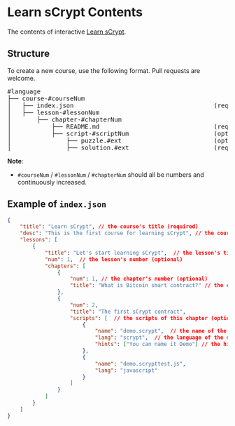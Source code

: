 # Learn sCrypt Contents
The contents of interactive [Learn sCrypt](https://learn.scrypt.io/).


## Structure
To create a new course, use the following format. Pull requests are welcome.
<pre>
#language
├── course-#courseNum
│   ├── index.json                                      (required)
│   ├── lesson-#lessonNum
│       ├── chapter-#chapterNum
│           ├── README.md                               (required) 
│           ├── script-#scriptNum                       (optional)
│               ├── puzzle.#ext                         (optional)
│               ├── solution.#ext                       (required)
</pre>

**Note**: 

* `#courseNum` / `#lessonNum` / `#chapterNum` should all be numbers and continuously increased.

## Example of `index.json`

```json
{
    "title": "Learn sCrypt", // the course's title (required)
    "desc": "This is the first course for learning sCrypt", // the course's description (required)
    "lessons": [
        {
            "title": "Let's start learning sCrypt",  // the lesson's title (required)
            "num": 1,  // the lesson's number (optional)
            "chapters": [
                {
                    "num": 1, // the chapter's number (optional)
                    "title": "What is Bitcoin smart contract?" // the chapter's title (required)
                },
                {
                    "num": 2,
                    "title": "The first sCrypt contract",
                    "scripts": [  // the scripts of this chapter (optional)
                        {
                            "name": "demo.scrypt",  // the name of the script, extension included. (required)
                            "lang": "scrypt",  // the language of the script code (optional)
                            "hints": ["You can name it Demo"] // the hints for the script puzzles (optional)
                        },
                        {
                            "name": "demo.scrypttest.js",
                            "lang": "javascript"
                        }
                    ]
                }
            ]
        }
    ]
}
```

